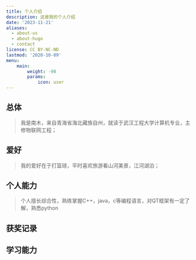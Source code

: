 ```yaml
---
title: 个人介绍
description: 这是我的个人介绍
date: '2023-11-21'
aliases:
  - about-us
  - about-hugo
  - contact
license: CC BY-NC-ND
lastmod: '2020-10-09'
menu:
    main: 
        weight: -90
        params:
            icon: user
---
```


## 总体

> 我是南木，来自青海省海北藏族自州，就读于武汉工程大学计算机专业，主修物联网工程；

## 爱好
>我的爱好在于打篮球，平时喜欢旅游看山河美景，江河湖泊；

## 个人能力

> 个人擅长综合性，熟练掌握C++，java，c等编程语言，对QT框架有一定了解，熟悉python

## 获奖记录

## 学习能力



